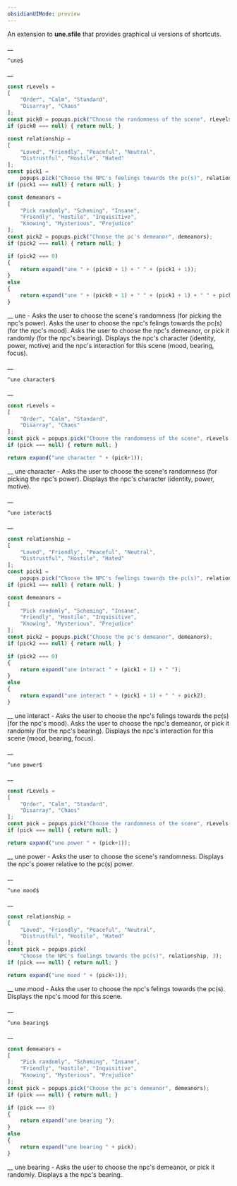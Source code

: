 ```yaml
---
obsidianUIMode: preview
---
```


An extension to __une.sfile__ that provides graphical ui versions of shortcuts.


__
```
^une$
```
__
```js
const rLevels =
[
	"Order", "Calm", "Standard",
	"Disarray", "Chaos"
];
const pick0 = popups.pick("Choose the randomness of the scene", rLevels, 2);
if (pick0 === null) { return null; }

const relationship =
[
	"Loved", "Friendly", "Peaceful", "Neutral",
	"Distrustful", "Hostile", "Hated"
];
const pick1 =
	popups.pick("Choose the NPC's feelings towards the pc(s)", relationship, 3);
if (pick1 === null) { return null; }

const demeanors =
[
	"Pick randomly", "Scheming", "Insane",
	"Friendly", "Hostile", "Inquisitive",
	"Knowing", "Mysterious", "Prejudice"
];
const pick2 = popups.pick("Choose the pc's demeanor", demeanors);
if (pick2 === null) { return null; }

if (pick2 === 0)
{
	return expand("une " + (pick0 + 1) + " " + (pick1 + 1));
}
else
{
	return expand("une " + (pick0 + 1) + " " + (pick1 + 1) + " " + pick2);
}
```
__
une - Asks the user to choose the scene's randomness (for picking the npc's power).
Asks the user to choose the npc's felings towards the pc(s) (for the npc's mood).
Asks the user to choose the npc's demeanor, or pick it randomly (for the npc's bearing).
Displays the npc's character (identity, power, motive) and the npc's interaction for this scene (mood, bearing, focus).


__
```
^une character$
```
__
```js
const rLevels =
[
	"Order", "Calm", "Standard",
	"Disarray", "Chaos"
];
const pick = popups.pick("Choose the randomness of the scene", rLevels, 2);
if (pick === null) { return null; }

return expand("une character " + (pick+1));
```
__
une character - Asks the user to choose the scene's randomness (for picking the npc's power).
Displays the npc's character (identity, power, motive).


__
```
^une interact$
```
__
```js
const relationship =
[
	"Loved", "Friendly", "Peaceful", "Neutral",
	"Distrustful", "Hostile", "Hated"
];
const pick1 =
	popups.pick("Choose the NPC's feelings towards the pc(s)", relationship, 3);
if (pick1 === null) { return null; }

const demeanors =
[
	"Pick randomly", "Scheming", "Insane",
	"Friendly", "Hostile", "Inquisitive",
	"Knowing", "Mysterious", "Prejudice"
];
const pick2 = popups.pick("Choose the pc's demeanor", demeanors);
if (pick2 === null) { return null; }

if (pick2 === 0)
{
	return expand("une interact " + (pick1 + 1) + " ");
}
else
{
	return expand("une interact " + (pick1 + 1) + " " + pick2);
}
```
__
une interact - Asks the user to choose the npc's felings towards the pc(s) (for the npc's mood).
Asks the user to choose the npc's demeanor, or pick it randomly (for the npc's bearing).
Displays the npc's interaction for this scene (mood, bearing, focus).


__
```
^une power$
```
__
```js
const rLevels =
[
	"Order", "Calm", "Standard",
	"Disarray", "Chaos"
];
const pick = popups.pick("Choose the randomness of the scene", rLevels, 2);
if (pick === null) { return null; }

return expand("une power " + (pick+1));
```
__
une power - Asks the user to choose the scene's randomness.
Displays the npc's power relative to the pc(s) power.


__
```
^une mood$
```
__
```js
const relationship =
[
	"Loved", "Friendly", "Peaceful", "Neutral",
	"Distrustful", "Hostile", "Hated"
];
const pick = popups.pick(
	"Choose the NPC's feelings towards the pc(s)", relationship, 3);
if (pick === null) { return null; }

return expand("une mood " + (pick+1));
```
__
une mood - Asks the user to choose the npc's felings towards the pc(s).
Displays the npc's mood for this scene.


__
```
^une bearing$
```
__
```js
const demeanors =
[
	"Pick randomly", "Scheming", "Insane",
	"Friendly", "Hostile", "Inquisitive",
	"Knowing", "Mysterious", "Prejudice"
];
const pick = popups.pick("Choose the pc's demeanor", demeanors);
if (pick === null) { return null; }

if (pick === 0)
{
	return expand("une bearing ");
}
else
{
	return expand("une bearing " + pick);
}
```
__
une bearing - Asks the user to choose the npc's demeanor, or pick it randomly.
Displays a the npc's bearing.

